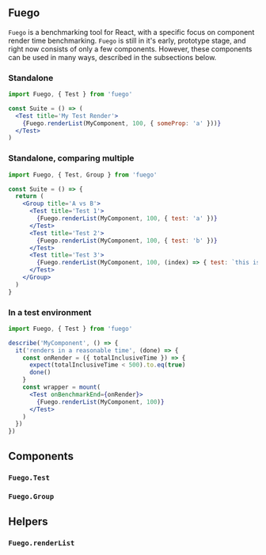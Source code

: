 ## Fuego

`Fuego` is a benchmarking tool for React, with a specific focus on component render time benchmarking. `Fuego` is still in it's early, prototype stage, and right now consists of only a few components. However, these components can be used in many ways, described in the subsections below.

### Standalone

```jsx
import Fuego, { Test } from 'fuego'

const Suite = () => (
  <Test title='My Test Render'>
    {Fuego.renderList(MyComponent, 100, { someProp: 'a' }))}
  </Test>
)
```

### Standalone, comparing multiple

```jsx
import Fuego, { Test, Group } from 'fuego'

const Suite = () => {
  return (
    <Group title='A vs B'>
      <Test title='Test 1'>
        {Fuego.renderList(MyComponent, 100, { test: 'a' })}
      </Test>
      <Test title='Test 2'>
        {Fuego.renderList(MyComponent, 100, { test: 'b' })}
      </Test>
      <Test title='Test 3'>
        {Fuego.renderList(MyComponent, 100, (index) => { test: `this is number ${index}` })}
      </Test>
    </Group>
  )
}
```

### In a test environment

```jsx
import Fuego, { Test } from 'fuego'

describe('MyComponent', () => {
  it('renders in a reasonable time', (done) => {
    const onRender = ({ totalInclusiveTime }) => {
      expect(totalInclusiveTime < 500).to.eq(true)
      done()
    }
    const wrapper = mount(
      <Test onBenchmarkEnd={onRender}>
        {Fuego.renderList(MyComponent, 100)}
      </Test>
    )
  })
})
```

## Components

### `Fuego.Test`

### `Fuego.Group`


## Helpers

### `Fuego.renderList`
